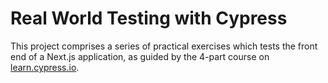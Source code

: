 # Real World Testing with Cypress

This project comprises a series of practical exercises which tests the front end of a Next.js application, as guided by the 4-part course on [learn.cypress.io](https://learn.cypress.io/).
